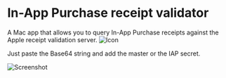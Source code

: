 # In-App Purchase receipt validator
A Mac app that allows you to query In-App Purchase receipts against the Apple receipt validation server.
![Icon](https://raw.githubusercontent.com/clawoo/appstore-receipt-validator/master/Screenshots/Icon.png)

Just paste the Base64 string and add the master or the IAP secret.

![Screenshot](https://raw.githubusercontent.com/clawoo/appstore-receipt-validator/master/Screenshots/Screenshot.png)

